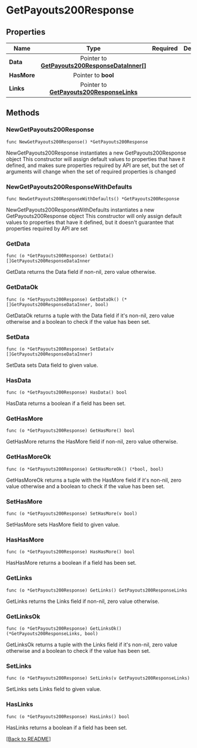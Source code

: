 # GetPayouts200Response


## Properties
| Name | Type | Required | Description | Examples |
|------------|:-------------:|:-------------:|-------------|:-------------:|
| **Data** | Pointer to [**GetPayouts200ResponseDataInner[]**](GetPayouts200ResponseDataInner.md) |  |  |  |
| **HasMore** | Pointer to **bool** |  |  |  |
| **Links** | Pointer to [**GetPayouts200ResponseLinks**](GetPayouts200ResponseLinks.md) |  |  |  |

## Methods

### NewGetPayouts200Response

`func NewGetPayouts200Response() *GetPayouts200Response`

NewGetPayouts200Response instantiates a new GetPayouts200Response object
This constructor will assign default values to properties that have it defined,
and makes sure properties required by API are set, but the set of arguments
will change when the set of required properties is changed

### NewGetPayouts200ResponseWithDefaults

`func NewGetPayouts200ResponseWithDefaults() *GetPayouts200Response`

NewGetPayouts200ResponseWithDefaults instantiates a new GetPayouts200Response object
This constructor will only assign default values to properties that have it defined,
but it doesn't guarantee that properties required by API are set

### GetData

`func (o *GetPayouts200Response) GetData() []GetPayouts200ResponseDataInner`

GetData returns the Data field if non-nil, zero value otherwise.

### GetDataOk

`func (o *GetPayouts200Response) GetDataOk() (*[]GetPayouts200ResponseDataInner, bool)`

GetDataOk returns a tuple with the Data field if it's non-nil, zero value otherwise
and a boolean to check if the value has been set.

### SetData

`func (o *GetPayouts200Response) SetData(v []GetPayouts200ResponseDataInner)`

SetData sets Data field to given value.

### HasData

`func (o *GetPayouts200Response) HasData() bool`

HasData returns a boolean if a field has been set.

### GetHasMore

`func (o *GetPayouts200Response) GetHasMore() bool`

GetHasMore returns the HasMore field if non-nil, zero value otherwise.

### GetHasMoreOk

`func (o *GetPayouts200Response) GetHasMoreOk() (*bool, bool)`

GetHasMoreOk returns a tuple with the HasMore field if it's non-nil, zero value otherwise
and a boolean to check if the value has been set.

### SetHasMore

`func (o *GetPayouts200Response) SetHasMore(v bool)`

SetHasMore sets HasMore field to given value.

### HasHasMore

`func (o *GetPayouts200Response) HasHasMore() bool`

HasHasMore returns a boolean if a field has been set.

### GetLinks

`func (o *GetPayouts200Response) GetLinks() GetPayouts200ResponseLinks`

GetLinks returns the Links field if non-nil, zero value otherwise.

### GetLinksOk

`func (o *GetPayouts200Response) GetLinksOk() (*GetPayouts200ResponseLinks, bool)`

GetLinksOk returns a tuple with the Links field if it's non-nil, zero value otherwise
and a boolean to check if the value has been set.

### SetLinks

`func (o *GetPayouts200Response) SetLinks(v GetPayouts200ResponseLinks)`

SetLinks sets Links field to given value.

### HasLinks

`func (o *GetPayouts200Response) HasLinks() bool`

HasLinks returns a boolean if a field has been set.


[[Back to README]](../../README.md)


